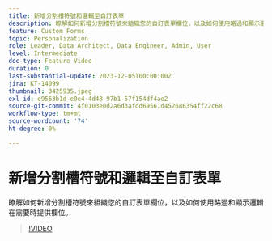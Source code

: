 ```yaml
---
title: 新增分割槽符號和邏輯至自訂表單
description: 瞭解如何新增分割槽符號來組織您的自訂表單欄位，以及如何使用略過和顯示邏輯在需要時提供欄位。
feature: Custom Forms
topic: Personalization
role: Leader, Data Architect, Data Engineer, Admin, User
level: Intermediate
doc-type: Feature Video
duration: 0
last-substantial-update: 2023-12-05T00:00:00Z
jira: KT-14099
thumbnail: 3425935.jpeg
exl-id: e9563b1d-e0e4-4d48-97b1-57f154df4ae2
source-git-commit: 4f0103e0d2a6d3afdd69561d452686354ff22c68
workflow-type: tm+mt
source-wordcount: '74'
ht-degree: 0%

---
```


# 新增分割槽符號和邏輯至自訂表單

瞭解如何新增分割槽符號來組織您的自訂表單欄位，以及如何使用略過和顯示邏輯在需要時提供欄位。

>[!VIDEO](https://video.tv.adobe.com/v/3425935/?quality=12&learn=on)
